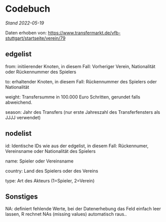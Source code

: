 # Codebuch

*Stand 2022-05-19*

Daten erhoben von: https://www.transfermarkt.de/vfb-stuttgart/startseite/verein/79

	
## edgelist

from: initiierender Knoten, in diesem Fall: Vorheriger Verein, Nationalität oder Rückennummer des Spielers

to: erhaltender Knoten, in diesem Fall: Rückennummer des Spielers oder Nationalität

weight: Transfersumme in 100.000 Euro Schritten, gerundet falls abweichend.

season: Jahr des Transfers (nur erste Jahreszahl des Transferfensters als JJJJ verwendet)


	
## nodelist

id: Identische IDs wie aus der edgelist, in diesem Fall: Rückennumer, Vereinsname oder Nationalität des Spielers

name: Spieler oder Vereinsname

country: Land des Spielers oder des Vereins

type: Art des Akteurs (1=Spieler, 2=Verein)
	

## Sonstiges
	
NA: definiert fehlende Werte, bei der Datenerhebung das Feld einfach leer lassen, R rechnet NAs (missing values) automatisch raus..
	
